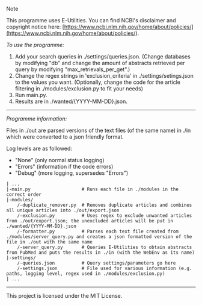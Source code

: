 > [!NOTE]
>
> This programme uses E-Utilities. You can find NCBI's disclaimer and copyright notice here: [https://www.ncbi.nlm.nih.gov/home/about/policies/](<https://www.ncbi.nlm.nih.gov/home/about/policies/>).

*To use the programme:*

1. Add your search queries in ./settings/queries.json. (Change databases by modifying "db" and change the amount of abstracts retrieved per query by modifying "max_retrievals_per_get".)
2. Change the regex strings in 'exclusion_criteria' in ./settings/setings.json to the values you want. (Optionally, change the code for the article filtering in ./modules/exclusion.py to fit your needs)
3. Run main.py.
4. Results are in ./wanted/{YYYY-MM-DD}.json.

***
*Programme information:*

Files in ./out are parsed versions of the text files (of the same name) in ./in which were converted to a json friendly format.

Log levels are as followed:
- "None" (only normal status logging)
- "Errors" (information if the code errors)
- "Debug" (more logging, supersedes "Errors")

```
| ...
|-main.py                   # Runs each file in ./modules in the correct order
|-modules/
    /-duplicate_remover.py  # Removes duplicate articles and combines all unique articles into ./out/export.json
    /-exclusion.py          # Uses regex to exclude unwanted articles from ./out/export.json; the unexcluded articles will be put in ./wanted/{YYYY-MM-DD}.json
    /-formatter.py          # Parses each text file created from ./modules/server_query.py and creates a json formatted version of the file in ./out with the same name
    /-server_query.py       # Queries E-Utilities to obtain abstracts from PubMed and puts the results in ./in (with the WebEnv as its name)
|-settings/
    /-queries.json          # Query settings/parameters go here
    /-settings.json         # File used for various information (e.g. paths, logging level, regex used in ./modules/exclusion.py)
| ...
```

***

This project is licensed under the MIT License.